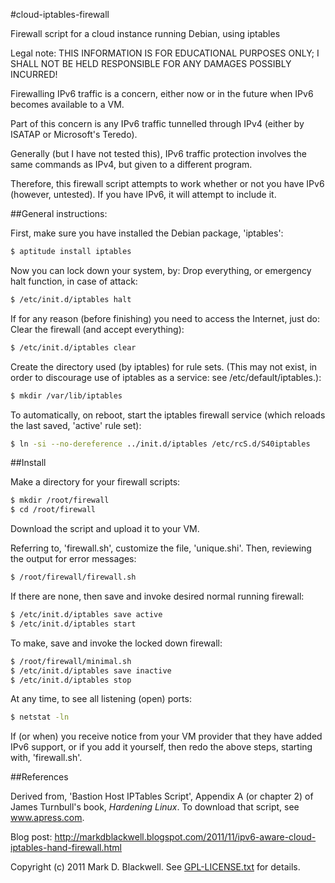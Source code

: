 #cloud-iptables-firewall

Firewall script for a cloud instance running Debian, using iptables

Legal note: THIS INFORMATION IS FOR EDUCATIONAL PURPOSES ONLY; I SHALL NOT BE HELD RESPONSIBLE FOR ANY DAMAGES POSSIBLY INCURRED!

Firewalling IPv6 traffic is a concern, either now or in the future when IPv6 becomes available to a VM.

Part of this concern is any IPv6 traffic tunnelled through IPv4 (either by ISATAP or Microsoft's Teredo).

Generally (but I have not tested this), IPv6 traffic protection involves the same commands as IPv4, but given to a different program.

Therefore, this firewall script attempts to work whether or not you have IPv6 (however, untested). If you have IPv6, it will attempt to include it.

##General instructions:

First, make sure you have installed the Debian package, 'iptables':

```bash
$ aptitude install iptables
```

Now you can lock down your system, by:
Drop everything, or emergency halt function, in case of attack:

```bash
$ /etc/init.d/iptables halt
```

If for any reason (before finishing) you need to access the Internet, just do:
Clear the firewall (and accept everything):

```bash
$ /etc/init.d/iptables clear
```

Create the directory used (by iptables) for rule sets. (This may not exist, in order to discourage use of iptables as a service: see /etc/default/iptables.):

```bash
$ mkdir /var/lib/iptables
```

To automatically, on reboot, start the iptables firewall service (which reloads the last saved, 'active' rule set):

```bash
$ ln -si --no-dereference ../init.d/iptables /etc/rcS.d/S40iptables
```

##Install

Make a directory for your firewall scripts:

```bash
$ mkdir /root/firewall
$ cd /root/firewall
```

Download the script and upload it to your VM.

Referring to, 'firewall.sh', customize the file, 'unique.shi'. Then, reviewing the output for error messages:

```bash
$ /root/firewall/firewall.sh
```

If there are none, then save and invoke desired normal running firewall:

```bash
$ /etc/init.d/iptables save active
$ /etc/init.d/iptables start
```

To make, save and invoke the locked down firewall:

```bash
$ /root/firewall/minimal.sh
$ /etc/init.d/iptables save inactive
$ /etc/init.d/iptables stop
```

At any time, to see all listening (open) ports:

```bash
$ netstat -ln
```

If (or when) you receive notice from your VM provider that they have added IPv6 support, or if you add it yourself, then redo the above steps, starting with, 'firewall.sh'.

##References

Derived from, 'Bastion Host IPTables Script', Appendix A (or chapter 2) of James Turnbull's book, _Hardening Linux_.
To download that script, see www.apress.com.

Blog post: http://markdblackwell.blogspot.com/2011/11/ipv6-aware-cloud-iptables-hand-firewall.html

Copyright (c) 2011 Mark D. Blackwell. See [GPL-LICENSE.txt](GPL-LICENSE.txt) for details.
